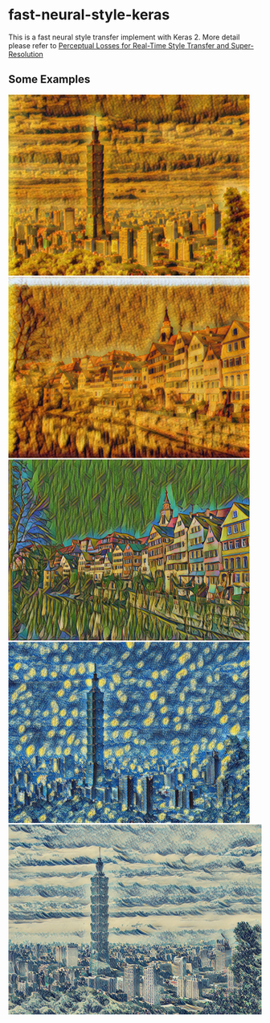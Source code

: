 # fast-neural-style-keras

This is a fast neural style transfer implement with Keras 2.  More detail please refer to  [Perceptual Losses for Real-Time Style Transfer and Super-Resolution](https://arxiv.org/abs/1603.08155)


## Some Examples
<img src="images/generated/des_glaneuses_101_output.png" width="480"><img src="images/generated/des_glaneuses_tubingen_output.png" width="480">
<img src="images/generated/la_muse_tubingen_output.png" width="480"><img src="images/generated/starry_output.png" width="480">
<img src="images/generated/wave_crop_output.png">
 
